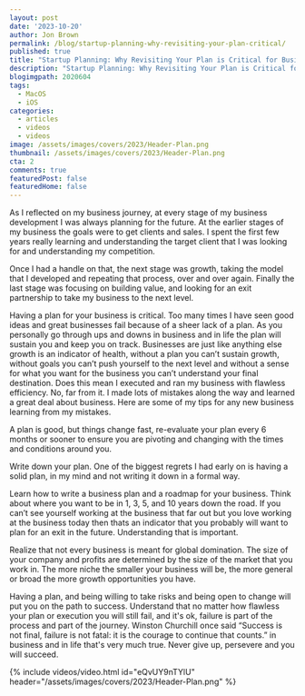 ```yaml
---
layout: post
date: '2023-10-20'
author: Jon Brown
permalink: /blog/startup-planning-why-revisiting-your-plan-critical/
published: true
title: "Startup Planning: Why Revisiting Your Plan is Critical for Business Growth"
description: "Startup Planning: Why Revisiting Your Plan is Critical for Business Growth"
blogimgpath: 2020604
tags:
  - MacOS
  - iOS
categories:
  - articles
  - videos
  - videos
image: /assets/images/covers/2023/Header-Plan.png
thumbnail: /assets/images/covers/2023/Header-Plan.png
cta: 2
comments: true
featuredPost: false
featuredHome: false
---
```

As I reflected on my business journey, at every stage of my business development I was always planning for the future. At the earlier stages of my business the goals were to get clients and sales. I spent the first few years really learning and understanding the target client that I was looking for and understanding my competition. 

Once I had a handle on that, the next stage was growth, taking the model that I developed and repeating that process, over and over again. Finally the last stage was focusing on building value, and looking for an exit partnership to take my business to the next level. 

Having a plan for your business is critical. Too many times I have seen good ideas and great businesses fail because of a sheer lack of a plan. As you personally go through ups and downs in business and in life the plan will sustain you and keep you on track. Businesses are just like anything else growth is an indicator of health, without a plan you can’t sustain growth, without goals you can’t push yourself to the next level and without a sense for what you want for the business you can’t understand your final destination. Does this mean I executed and ran my business with flawless efficiency. No, far from it. I made lots of mistakes along the way and learned a great deal about business. Here are some of my tips for any new business learning from my mistakes. 

A plan is good, but things change fast, re-evaluate your plan every 6 months or sooner to ensure you are pivoting and changing with the times and conditions around you. 

Write down your plan. One of the biggest regrets I had early on is having a solid plan, in my mind and not writing it down in a formal way. 

Learn how to write a business plan and a roadmap for your business. Think about where you want to be in 1, 3, 5, and 10 years down the road. If you can’t see yourself working at the business that far out but you love working at the business today then thats an indicator that you probably will want to plan for an exit in the future. Understanding that is important. 

Realize that not every business is meant for global domination. The size of your company and profits are determined by the size of the market that you work in. The more niche the smaller your business will be, the more general or broad the more growth opportunities you have. 

Having a plan, and being willing to take risks and being open to change will put you on the path to success. Understand that no matter how flawless your plan or execution you will still fail, and it's ok, failure is part of the process and part of the journey. Winston Churchill once said “Success is not final, failure is not fatal: it is the courage to continue that counts.” in business and in life that's very much true. Never give up, persevere and you will succeed. 

{% include videos/video.html id="eQvUY9nTYlU" header="/assets/images/covers/2023/Header-Plan.png" %}